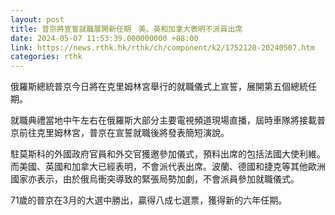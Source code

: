```yaml
---
layout: post
title: 普京將宣誓就職展開新任期　美、英和加拿大表明不派員出席
date: 2024-05-07 11:53:39.000000000 +08:00
link: https://news.rthk.hk/rthk/ch/component/k2/1752120-20240507.htm
categories: rthk
---
```


俄羅斯總統普京今日將在克里姆林宮舉行的就職儀式上宣誓，展開第五個總統任期。

就職典禮當地中午左右在俄羅斯大部分主要電視頻道現場直播，屆時車隊將接載普京前往克里姆林宮，普京在宣誓就職後將發表簡短演說。

駐莫斯科的外國政府官員和外交官獲邀參加儀式，預料出席的包括法國大使利維。而美國、英國和加拿大已經表明，不會派代表出席。波蘭、德國和捷克等其他歐洲國家亦表示，由於俄烏衝突導致的緊張局勢加劇，不會派員參加就職儀式。

71歲的普京在3月的大選中勝出，贏得八成七選票，獲得新的六年任期。
